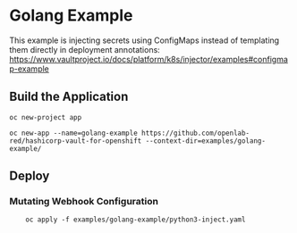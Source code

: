 # Golang Example

This example is injecting secrets using ConfigMaps instead of templating them directly in deployment annotations: https://www.vaultproject.io/docs/platform/k8s/injector/examples#configmap-example

## Build the Application

```
oc new-project app

oc new-app --name=golang-example https://github.com/openlab-red/hashicorp-vault-for-openshift --context-dir=examples/golang-example/
```

## Deploy
 
### Mutating Webhook Configuration

```
    oc apply -f examples/golang-example/python3-inject.yaml
```
